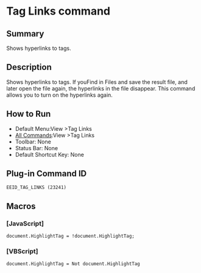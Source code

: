 # Tag Links command

## Summary

Shows hyperlinks to tags.

## Description

Shows hyperlinks to tags. If youFind in Files and save the result file, and later open the file again, the hyperlinks in the file disappear. This command allows you to turn on the hyperlinks again.

## How to Run

- Default Menu:View \>Tag Links
- [All Commands](../tools/all_commands):View \>Tag Links
- Toolbar: None
- Status Bar: None
- Default Shortcut Key: None

## Plug-in Command ID

```
EEID_TAG_LINKS (23241)```

## Macros

### \[JavaScript\]

```
document.HighlightTag = !document.HighlightTag;
```

### \[VBScript\]

```
document.HighlightTag = Not document.HighlightTag
```
